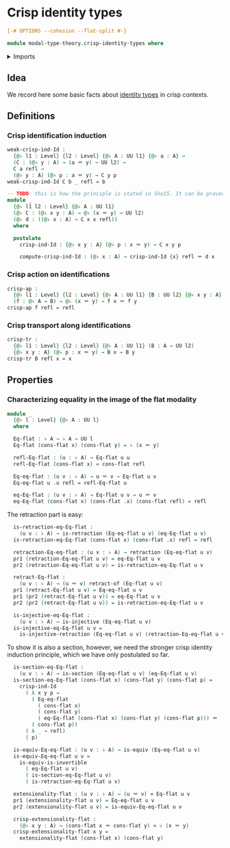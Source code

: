 # Crisp identity types

```agda
{-# OPTIONS --cohesion --flat-split #-}

module modal-type-theory.crisp-identity-types where
```

<details><summary>Imports</summary>

```agda
open import foundation.dependent-pair-types
open import foundation.equivalences
open import foundation.function-types
open import foundation.identity-types
open import foundation.injective-maps
open import foundation.retractions
open import foundation.retracts-of-types
open import foundation.sections
open import foundation.torsorial-type-families
open import foundation.universe-levels

open import modal-type-theory.flat-modality
```

</details>

## Idea

We record here some basic facts about
[identity types](foundation-core.identity-types.md) in crisp contexts.

## Definitions

### Crisp identification induction

```agda
weak-crisp-ind-Id :
  {@♭ l1 : Level} {l2 : Level} {@♭ A : UU l1} {@♭ a : A} →
  (C : (@♭ y : A) → (a ＝ y) → UU l2) →
  C a refl →
  (@♭ y : A) (@♭ p : a ＝ y) → C y p
weak-crisp-ind-Id C b _ refl = b

-- TODO: this is how the principle is stated in Shu15. It can be proved with `pointwise-♯` (except for the universe level part if we assume `--level-universe`)
module _
  {@♭ l1 l2 : Level} {@♭ A : UU l1}
  (@♭ C : (@♭ x y : A) → @♭ (x ＝ y) → UU l2)
  (@♭ d : ((@♭ x : A) → C x x refl))
  where

  postulate
    crisp-ind-Id : {@♭ x y : A} (@♭ p : x ＝ y) → C x y p

    compute-crisp-ind-Id : (@♭ x : A) → crisp-ind-Id {x} refl ＝ d x
```

### Crisp action on identifications

```agda
crisp-ap :
  {@♭ l1 : Level} {l2 : Level} {@♭ A : UU l1} {B : UU l2} {@♭ x y : A}
  (f : @♭ A → B) → @♭ (x ＝ y) → f x ＝ f y
crisp-ap f refl = refl
```

### Crisp transport along identifications

```agda
crisp-tr :
  {@♭ l1 : Level} {l2 : Level} {@♭ A : UU l1} (B : A → UU l2)
  {@♭ x y : A} (@♭ p : x ＝ y) → B x → B y
crisp-tr B refl x = x
```

## Properties

### Characterizing equality in the image of the flat modality

```agda
module _
  {@♭ l : Level} {@♭ A : UU l}
  where

  Eq-flat : ♭ A → ♭ A → UU l
  Eq-flat (cons-flat x) (cons-flat y) = ♭ (x ＝ y)

  refl-Eq-flat : (u : ♭ A) → Eq-flat u u
  refl-Eq-flat (cons-flat x) = cons-flat refl

  Eq-eq-flat : (u v : ♭ A) → u ＝ v → Eq-flat u v
  Eq-eq-flat u .u refl = refl-Eq-flat u

  eq-Eq-flat : (u v : ♭ A) → Eq-flat u v → u ＝ v
  eq-Eq-flat (cons-flat x) (cons-flat .x) (cons-flat refl) = refl
```

The retraction part is easy:

```agda
  is-retraction-eq-Eq-flat :
    (u v : ♭ A) → is-retraction (Eq-eq-flat u v) (eq-Eq-flat u v)
  is-retraction-eq-Eq-flat (cons-flat x) (cons-flat .x) refl = refl

  retraction-Eq-eq-flat : (u v : ♭ A) → retraction (Eq-eq-flat u v)
  pr1 (retraction-Eq-eq-flat u v) = eq-Eq-flat u v
  pr2 (retraction-Eq-eq-flat u v) = is-retraction-eq-Eq-flat u v

  retract-Eq-flat :
    (u v : ♭ A) → (u ＝ v) retract-of (Eq-flat u v)
  pr1 (retract-Eq-flat u v) = Eq-eq-flat u v
  pr1 (pr2 (retract-Eq-flat u v)) = eq-Eq-flat u v
  pr2 (pr2 (retract-Eq-flat u v)) = is-retraction-eq-Eq-flat u v

  is-injective-eq-Eq-flat :
    (u v : ♭ A) → is-injective (Eq-eq-flat u v)
  is-injective-eq-Eq-flat u v =
    is-injective-retraction (Eq-eq-flat u v) (retraction-Eq-eq-flat u v)
```

To show it is also a section, however, we need the stronger crisp identity
induction principle, which we have only postulated so far.

```agda
  is-section-eq-Eq-flat :
    (u v : ♭ A) → is-section (Eq-eq-flat u v) (eq-Eq-flat u v)
  is-section-eq-Eq-flat (cons-flat x) (cons-flat y) (cons-flat p) =
    crisp-ind-Id
      ( λ x y p →
        ( Eq-eq-flat
          ( cons-flat x)
          ( cons-flat y)
          ( eq-Eq-flat (cons-flat x) (cons-flat y) (cons-flat p))) ＝
        ( cons-flat p))
      ( λ _ → refl)
      ( p)
```

```agda
  is-equiv-Eq-eq-flat : (u v : ♭ A) → is-equiv (Eq-eq-flat u v)
  is-equiv-Eq-eq-flat u v =
    is-equiv-is-invertible
      ( eq-Eq-flat u v)
      ( is-section-eq-Eq-flat u v)
      ( is-retraction-eq-Eq-flat u v)

  extensionality-flat : (u v : ♭ A) → (u ＝ v) ≃ Eq-flat u v
  pr1 (extensionality-flat u v) = Eq-eq-flat u v
  pr2 (extensionality-flat u v) = is-equiv-Eq-eq-flat u v

  crisp-extensionality-flat :
    (@♭ x y : A) → (cons-flat x ＝ cons-flat y) ≃ ♭ (x ＝ y)
  crisp-extensionality-flat x y =
    extensionality-flat (cons-flat x) (cons-flat y)
```
